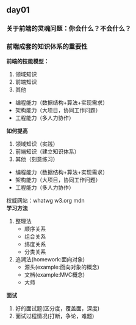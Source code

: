 
## day01
### 关于前端的灵魂问题：你会什么？不会什么？
### 前端成套的知识体系的重要性 

**前端的技能模型：**
 1. 领域知识
 2. 前端知识
 3. 其他
   - 编程能力（数据结构+算法+实现需求）
   - 架构能力（大项目，协同工作问题）
   - 工程能力（多人力协作）

**如何提高**
 1. 领域知识（实践）
 2. 前端知识（建立知识体系）
 3. 其他（刻意练习）
   - 编程能力（数据结构+算法+实现需求）
   - 架构能力（大项目，协同工作问题）
  - 工程能力（多人力协作）

权威网站：whatwg w3.org mdn  
**学习方法**
1. 整理法
   - 顺序关系
   - 组合关系
   - 纬度关系
   - 分类关系
2. 追溯法(homework:面向对象)
   - 源头(example:面向对象的概念)
   - 文档(example:MVC概念)
   - 大师

**面试**
1. 好的面试题(区分度，覆盖面，深度)
2. 面试过程情况(打断，争论，难题)
